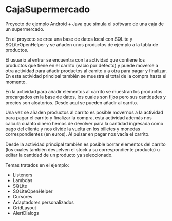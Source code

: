 # CajaSupermercado

Proyecto de ejemplo Android + Java que simula el software de una caja de un supermercado. 

En el proyecto se crea una base de datos local con SQLite y SQLiteOpenHelper y se añaden unos productos de ejemplo a la tabla de productos. 

El usuario al entrar se encuentra con la actividad que contiene los productos que tiene en el carrito (vacío por defecto) y puede moverse a otra actividad para añadir productos al carrito u a otra para pagar y finalizar. En esta actividad principal también se muestra el total de la compra hasta el momento.

En la actividad para añadir elementos al carrito se muestran los productos precargados en la base de datos, los cuales son fijos pero sus cantidades y precios son aleatorios. Desde aquí se pueden añadir al carrito.

Una vez se añaden productos al carrito es posible movernos a la actividad para pagar el carrito y finalizar la compra, esta actividad además nos calcula cuánto dinero hemos de devolver para la cantidad ingresada como pago del cliente y nos divide la vuelta en los billetes y monedas correspondientes (en euros). Al pulsar en pagar nos vacía el carrito. 

Desde la actividad principal también es posible borrar elementos del carrito (los cuales también devuelven el stock a su correspondiente producto) u editar la cantidad de un producto ya seleccionado.

Temas tratados en el ejemplo:

- Listeners
- Lambdas
- SQLite
- SQLiteOpenHelper
- Cursores
- Adaptadores personalizados
- GridLayout
- AlertDialogs